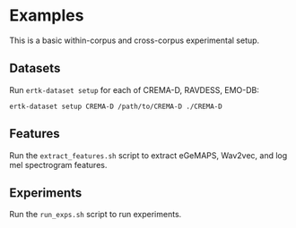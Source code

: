 # Examples

This is a basic within-corpus and cross-corpus experimental setup.

## Datasets
Run `ertk-dataset setup` for each of CREMA-D, RAVDESS, EMO-DB:
```
ertk-dataset setup CREMA-D /path/to/CREMA-D ./CREMA-D
```

## Features
Run the `extract_features.sh` script to extract eGeMAPS, Wav2vec, and
log mel spectrogram features.

## Experiments
Run the `run_exps.sh` script to run experiments.
